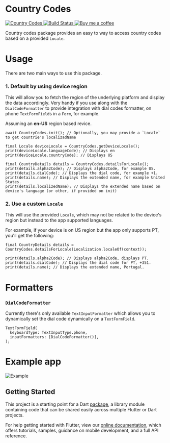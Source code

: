 # Country Codes
 <a href="https://pub.dartlang.org/packages/country_codes">
    <img alt="Country Codes" src="https://img.shields.io/pub/v/country_codes.svg">
  </a>
 <a href="https://codemagic.io/apps/5e337605cb139582fb63de68/5e337605cb139582fb63de67/latest_build">
    <img alt="Build Status" src="https://api.codemagic.io/apps/5e337605cb139582fb63de68/5e337605cb139582fb63de67/status_badge.svg">
  </a>
 <a href="https://www.buymeacoffee.com/gQyz2MR">
    <img alt="Buy me a coffee" src="https://img.shields.io/badge/Donate-Buy%20Me%20A%20Coffee-yellow.svg">
  </a>
</p>

Country codes package provides an easy to way to access country codes based on a provided `Locale`.

# Usage
There are two main ways to use this package.

### 1. Default by using device region
This will allow you to fetch the region of the underlying platform and display the data accordingly. Very handy if you use along with the `DialCodeFormatter` to provide integration with dial codes formatter, on phone `TextFormField`s in a `Form`, for example.

Assuming an **en-US** region based revice.
```
await CountryCodes.init(); // Optionally, you may provide a `Locale` to get countrie's localizadName

final Locale deviceLocale = CountryCodes.getDeviceLocale();
print(deviceLocale.languageCode); // Displays en
print(deviceLocale.countryCode); // Displays US

final CountryDetails details = CountryCodes.detailsForLocale();
print(details.alpha2Code); // Displays alpha2Code, for example US.
print(details.dialCode); // Displays the dial code, for example +1.
print(details.name); // Displays the extended name, for example United States.
print(details.localizedName); // Displays the extended name based on device's language (or other, if provided on init)
```
### 2. Use a custom `Locale`
This will use the provided `Locale`, which may not be related to the device's region but instead to the app supported languages.

For example, if your device is on US region but the app only supports PT, you'll get the following:
```
final CountryDetails details = CountryCodes.detailsForLocale(Localization.localeOf(context));

print(details.alpha2Code); // Displays alpha2Code, displays PT.
print(details.dialCode); // Displays the dial code for PT, +351.
print(details.name); // Displays the extended name, Portugal.
```

# Formatters
### `DialCodeFormatter`
Currently there's only available `TextInputFormatter` which allows you to dynamically set the dial code dynamically on a `TextFormField`. 
```
TextFormField(
  keyboardType: TextInputType.phone,
  inputFormatters: [DialCodeFormatter()],
);
```

# Example app
![Example](https://github.com/miguelpruivo/country_codes/blob/master/example/example.png)


## Getting Started

This project is a starting point for a Dart
[package](https://flutter.dev/developing-packages/),
a library module containing code that can be shared easily across
multiple Flutter or Dart projects.

For help getting started with Flutter, view our 
[online documentation](https://flutter.dev/docs), which offers tutorials, 
samples, guidance on mobile development, and a full API reference.

